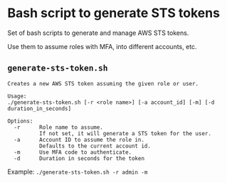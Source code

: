 Bash script to generate STS tokens
==================================

Set of bash scripts to generate and manage AWS STS tokens.

Use them to assume roles with MFA, into different accounts, etc.

`generate-sts-token.sh`
-----------------------

```
Creates a new AWS STS token assuming the given role or user.

Usage:
./generate-sts-token.sh [-r <role name>] [-a account_id] [-m] [-d duration_in_seconds]

Options:
  -r      Role name to assume.
          If not set, it will generate a STS token for the user.
  -a      Account ID to assume the role in.
          Defaults to the current account id.
  -m      Use MFA code to authenticate.
  -d      Duration in seconds for the token
```

Example: `./generate-sts-token.sh -r admin -m`
